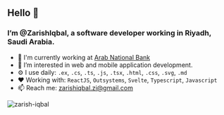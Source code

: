 ## Hello 👋 
### I’m @ZarishIqbal, a software developer working in Riyadh, Saudi Arabia.

- 🏢 I'm currently working at [Arab National Bank](https://www.anb.com.sa/)
- 👀 I’m interested in web and mobile application development. 
- ⚙️ I use daily: `.ex`, `.cs`, `.ts`, `.js`, `.tsx`, `.html`, `.css`, `.svg`, `.md`
- ❤ Working with: `ReactJS`, `Outsystems`, `Svelte`, `Typescript`, `Javascript`
- 📫 Reach me: zarishiqbal.zi@gmail.com

<p align="left"> <img src="http://komarev.com/ghpvc/?username=zarishiqbal&style=flat&color=blueviolet" alt="zarish-iqbal"/> </p>
